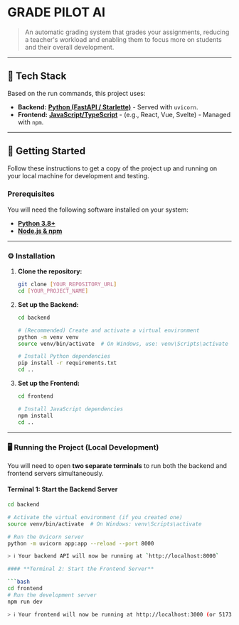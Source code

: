 # GRADE PILOT AI

> An automatic grading system that grades your assignments, reducing a teacher's workload and enabling them to focus more on
students and their overall development.

---

## 🚀 Tech Stack

Based on the run commands, this project uses:

* **Backend:** [**Python (FastAPI / Starlette)**](https://fastapi.tiangolo.com/) - Served with `uvicorn`.
* **Frontend:** [**JavaScript/TypeScript**](https://www.javascript.com/) - (e.g., React, Vue, Svelte) - Managed with `npm`.

---

## 🏁 Getting Started

Follow these instructions to get a copy of the project up and running on your local machine for development and testing.

### Prerequisites

You will need the following software installed on your system:

* [**Python 3.8+**](https://www.python.org/downloads/)
* [**Node.js & npm**](https://nodejs.org/)

---

### ⚙️ Installation

1.  **Clone the repository:**
    ```bash
    git clone [YOUR_REPOSITORY_URL]
    cd [YOUR_PROJECT_NAME]
    ```

2.  **Set up the Backend:**
    ```bash
    cd backend
    
    # (Recommended) Create and activate a virtual environment
    python -m venv venv
    source venv/bin/activate  # On Windows, use: venv\Scripts\activate
    
    # Install Python dependencies
    pip install -r requirements.txt 
    cd ..
    ```

3.  **Set up the Frontend:**
    ```bash
    cd frontend
    
    # Install JavaScript dependencies
    npm install
    cd ..
    ```

---

### 🖥️ Running the Project (Local Development)

You will need to open **two separate terminals** to run both the backend and frontend servers simultaneously.

#### **Terminal 1: Start the Backend Server**

```bash
cd backend

# Activate the virtual environment (if you created one)
source venv/bin/activate  # On Windows: venv\Scripts\activate

# Run the Uvicorn server
python -m uvicorn app:app --reload --port 8000

> ℹ️ Your backend API will now be running at `http://localhost:8000`

#### **Terminal 2: Start the Frontend Server**

```bash
cd frontend
# Run the development server
npm run dev

> ℹ️ Your frontend will now be running at http://localhost:3000 (or 5173, etc. — check your terminal for the exact URL).